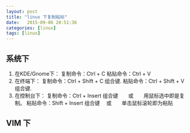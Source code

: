 ```yaml
--- 
layout: post
title: "linux 下复制粘帖"
date:   2015-09-06 20:51:36
categories: [linux]
tags: [linux]
---
```

## 系统下
1. 在KDE/Gnome下：
复制命令：Ctrl + C
粘贴命令：Ctrl + V
2. 在终端下：
复制命令：Ctrl + Shift + C 组合键.
粘贴命令：Ctrl + Shift + V 组合键.
3. 在控制台下：
复制命令：Ctrl + Insert 组合键　　或　　用鼠标选中即是复制。
粘贴命令：Shift + Insert 组合键　 或　　单击鼠标滚轮即为粘贴

## VIM 下
